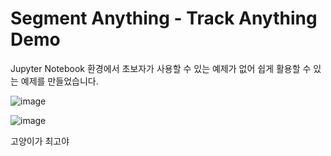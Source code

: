 # Segment Anything - Track Anything Demo
Jupyter Notebook 환경에서 초보자가 사용할 수 있는 예제가 없어 쉽게 활용할 수 있는 예제를 만들었습니다.


![image](https://github.com/teon-u/2023-SegmentAnything-TrackAnything-Demo/assets/89633138/71778b9f-b9b9-4691-84de-3550ec0daa76)



![image](https://github.com/teon-u/2023-SegmentAnything-TrackAnything-Demo/assets/89633138/fffc22f0-8705-4669-8ee0-ae07d14dd63e)


고양이가 최고야
